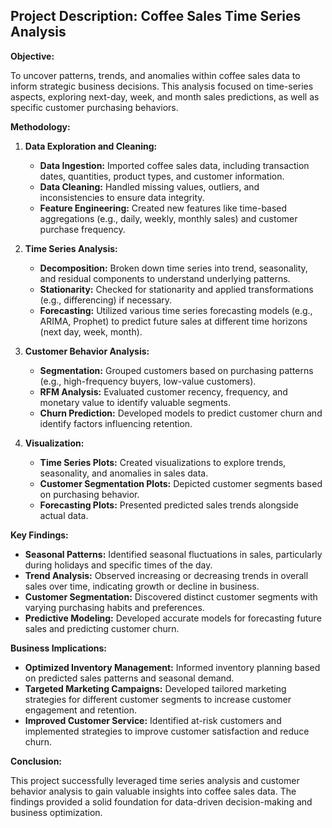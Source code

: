 ## Project Description: Coffee Sales Time Series Analysis

**Objective:**

To uncover patterns, trends, and anomalies within coffee sales data to inform strategic business decisions. This analysis focused on time-series aspects, exploring next-day, week, and month sales predictions, as well as specific customer purchasing behaviors.

**Methodology:**

1. **Data Exploration and Cleaning:**
   * **Data Ingestion:** Imported coffee sales data, including transaction dates, quantities, product types, and customer information.
   * **Data Cleaning:** Handled missing values, outliers, and inconsistencies to ensure data integrity.
   * **Feature Engineering:** Created new features like time-based aggregations (e.g., daily, weekly, monthly sales) and customer purchase frequency.

2. **Time Series Analysis:**
   * **Decomposition:** Broken down time series into trend, seasonality, and residual components to understand underlying patterns.
   * **Stationarity:** Checked for stationarity and applied transformations (e.g., differencing) if necessary.
   * **Forecasting:** Utilized various time series forecasting models (e.g., ARIMA, Prophet) to predict future sales at different time horizons (next day, week, month).

3. **Customer Behavior Analysis:**
   * **Segmentation:** Grouped customers based on purchasing patterns (e.g., high-frequency buyers, low-value customers).
   * **RFM Analysis:** Evaluated customer recency, frequency, and monetary value to identify valuable segments.
   * **Churn Prediction:** Developed models to predict customer churn and identify factors influencing retention.

4. **Visualization:**
   * **Time Series Plots:** Created visualizations to explore trends, seasonality, and anomalies in sales data.
   * **Customer Segmentation Plots:** Depicted customer segments based on purchasing behavior.
   * **Forecasting Plots:** Presented predicted sales trends alongside actual data.

**Key Findings:**

* **Seasonal Patterns:** Identified seasonal fluctuations in sales, particularly during holidays and specific times of the day.
* **Trend Analysis:** Observed increasing or decreasing trends in overall sales over time, indicating growth or decline in business.
* **Customer Segmentation:** Discovered distinct customer segments with varying purchasing habits and preferences.
* **Predictive Modeling:** Developed accurate models for forecasting future sales and predicting customer churn.

**Business Implications:**

* **Optimized Inventory Management:** Informed inventory planning based on predicted sales patterns and seasonal demand.
* **Targeted Marketing Campaigns:** Developed tailored marketing strategies for different customer segments to increase customer engagement and retention.
* **Improved Customer Service:** Identified at-risk customers and implemented strategies to improve customer satisfaction and reduce churn.

**Conclusion:**

This project successfully leveraged time series analysis and customer behavior analysis to gain valuable insights into coffee sales data. The findings provided a solid foundation for data-driven decision-making and business optimization.

